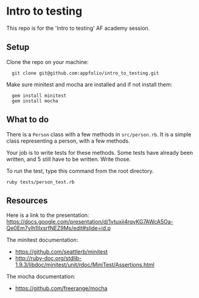 # Intro to testing

This repo is for the 'Intro to testing' AF academy session.

## Setup
Clone the repo on your machine:

```
  git clone git@github.com:appfolio/intro_to_testing.git
```

Make sure minitest and mocha are installed and if not install them:

```
  gem install minitest
  gem install mocha
```

## What to do
There is a `Person` class with a few methods in `src/person.rb`. It is a simple class representing a person, with a few methods.

Your job is to write tests for these methods. Some tests have already been written, and 5 still have to be written. Write those.

To run the test, type this command from the root directory.

```
ruby tests/person_test.rb
```

## Resources

Here is a link to the presentation: https://docs.google.com/presentation/d/1vtuxii4rqyKG7AWcA5Oa-Qe0Em7ylh1IIxsrfNEZ9Ms/edit#slide=id.p

The minitest documentation:
* https://github.com/seattlerb/minitest
* http://ruby-doc.org/stdlib-1.9.3/libdoc/minitest/unit/rdoc/MiniTest/Assertions.html

The mocha documentation:
* https://github.com/freerange/mocha

